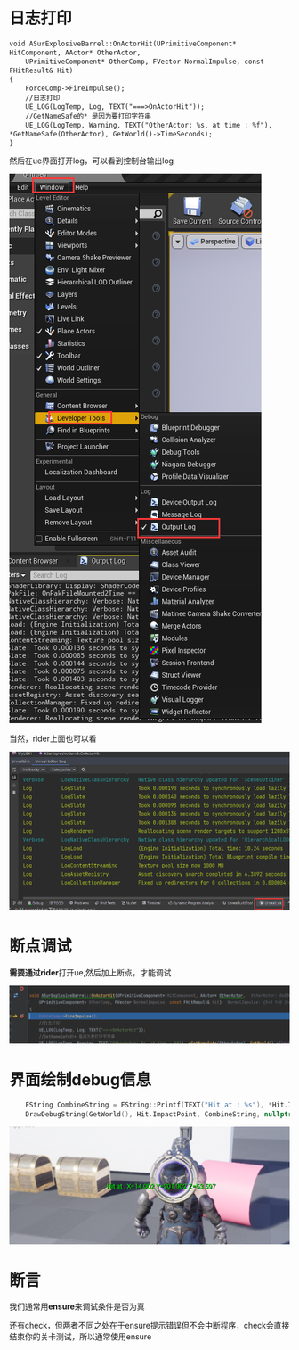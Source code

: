 # 日志打印



```shell
void ASurExplosiveBarrel::OnActorHit(UPrimitiveComponent* HitComponent, AActor* OtherActor,
	UPrimitiveComponent* OtherComp, FVector NormalImpulse, const FHitResult& Hit)
{
	ForceComp->FireImpulse();
	//日志打印	
	UE_LOG(LogTemp, Log, TEXT("===>OnActorHit"));
	//GetNameSafe的* 是因为要打印字符串
	UE_LOG(LogTemp, Warning, TEXT("OtherActor: %s, at time : %f"), *GetNameSafe(OtherActor), GetWorld()->TimeSeconds);
}
```

然后在ue界面打开log，可以看到控制台输出log

![image-20230701165355809](image/3/image-20230701165355809.png)

当然，rider上面也可以看

![image-20230701165518224](image/3/image-20230701165518224.png)

# 断点调试

**需要通过rider**打开ue,然后加上断点，才能调试

![image-20230701165638523](image/3/image-20230701165638523.png)



# 界面绘制debug信息

```c++
	FString CombineString = FString::Printf(TEXT("Hit at : %s"), *Hit.ImpactPoint.ToString());
	DrawDebugString(GetWorld(), Hit.ImpactPoint, CombineString, nullptr, FColor::Green, 2.f, true);	
```

![image-20230701171444391](image/3/image-20230701171444391.png)

# 断言

我们通常用<b id="blue">ensure</b>来调试条件是否为真

还有check，但两者不同之处在于ensure提示错误但不会中断程序，check会直接结束你的关卡测试，所以通常使用ensure